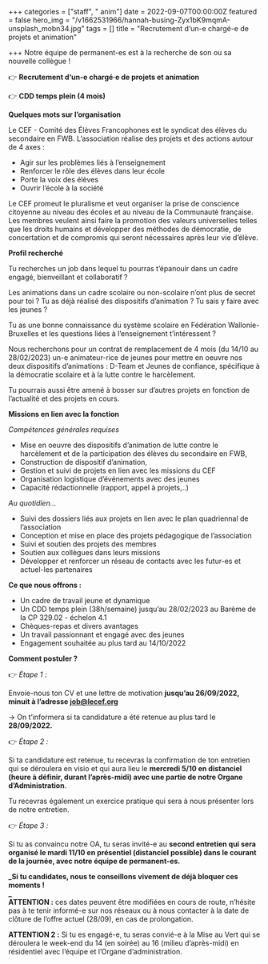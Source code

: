 +++
categories = ["staff", " anim"]
date = 2022-09-07T00:00:00Z
featured = false
hero_img = "/v1662531966/hannah-busing-Zyx1bK9mqmA-unsplash_mobn34.jpg"
tags = []
title = "Recrutement d‘un-e chargé-e de projets et animation"

+++
Notre équipe de permanent-es est à la recherche de son ou sa nouvelle collègue !

👉 **Recrutement d‘un-e chargé·e de projets et animation**

👉 **CDD temps plein (4 mois)**

**Quelques mots sur l’organisation**

Le CEF - Comité des Élèves Francophones est le syndicat des élèves du secondaire en FWB. L’association réalise des projets et des actions autour de 4 axes :

* Agir sur les problèmes liés à l’enseignement
* Renforcer le rôle des élèves dans leur école
* Porte la voix des élèves
* Ouvrir l’école à la société

Le CEF promeut le pluralisme et veut organiser la prise de conscience citoyenne au niveau des écoles et au niveau de la Communauté française. Les membres veulent ainsi faire la promotion des valeurs universelles telles que les droits humains et développer des méthodes de démocratie, de concertation et de compromis qui seront nécessaires après leur vie d’élève.

**Profil recherché**

Tu recherches un job dans lequel tu pourras t’épanouir dans un cadre engagé, bienveillant et collaboratif ?

Les animations dans un cadre scolaire ou non-scolaire n’ont plus de secret pour toi ? Tu as déjà réalisé des dispositifs d’animation ?  Tu sais y faire avec les jeunes ?  
  
Tu as une bonne connaissance du système scolaire en Fédération Wallonie-Bruxelles et les questions liées à l’enseignement t’intéressent ?

Nous recherchons pour un contrat de remplacement de 4 mois (du 14/10 au 28/02/2023) un-e animateur-rice de jeunes pour mettre en oeuvre nos deux dispositifs d’animations : D-Team et Jeunes de confiance, spécifique à la démocratie scolaire et à la lutte contre le harcèlement.

Tu pourrais aussi être amené à bosser sur d’autres projets en fonction de l’actualité et des projets en cours.

**Missions en lien avec la fonction**

_Compétences générales requises_

* Mise en oeuvre des dispositifs d’animation de lutte contre le harcèlement et de la participation des élèves du secondaire en FWB,
* Construction de dispositif d’animation,
* Gestion et suivi de projets en lien avec les missions du CEF
* Organisation logistique d’événements avec des jeunes
* Capacité rédactionnelle (rapport, appel à projets,..)

_Au quotidien…_

* Suivi des dossiers liés aux projets en lien avec le plan quadriennal de l’association
* Conception et mise en place des projets pédagogique de l’association
* Suivi et soutien des projets des membres
* Soutien aux collègues dans leurs missions
* Développer et renforcer un réseau de contacts avec les futur-es et actuel-les partenaires

**Ce que nous offrons :**

* Un cadre de travail jeune et dynamique
* Un CDD temps plein (38h/semaine) jusqu’au 28/02/2023 au Barème de la CP 329.02 - échelon 4.1
* Chèques-repas et divers avantages
* Un travail passionnant et engagé avec des jeunes
* Engagement souhaitée au plus tard au 14/10/2022

**Comment postuler ?**

👉 _Étape 1 :_

Envoie-nous ton CV et une lettre de motivation **jusqu’au 26/09/2022, minuit à l’adresse job@lecef.org**

→ On t’informera si ta candidature a été retenue au plus tard le **28/09/2022.**

👉 _Étape 2 :_

Si ta candidature est retenue, tu recevras la confirmation de ton entretien qui se déroulera en visio et qui aura lieu le **mercredi 5/10 en distanciel (heure à définir, durant l’après-midi) avec une partie de notre Organe d’Administration**. 

  
Tu recevras également un exercice pratique qui sera à nous présenter lors de notre entretien.

👉 _Étape 3 :_

Si tu as convaincu notre OA, tu seras invité-e au **second entretien qui sera organisé le mardi 11/10 en présentiel (distanciel possible) dans le courant de la journée, avec notre équipe de permanent-es.**

**_Si tu candidates, nous te conseillons vivement de déjà bloquer ces moments !  
_**  
**ATTENTION :** ces dates peuvent être modifiées en cours de route, n’hésite pas à te tenir informé-e sur nos réseaux ou à nous contacter à la date de clôture de l’offre actuel (28/09), en cas de prolongation.

**ATTENTION 2 :** Si tu es engagé-e, tu seras convié-e à la Mise au Vert qui se déroulera le week-end du 14 (en soirée) au 16 (milieu d’après-midi) en résidentiel avec l’équipe et l’Organe d’administration.